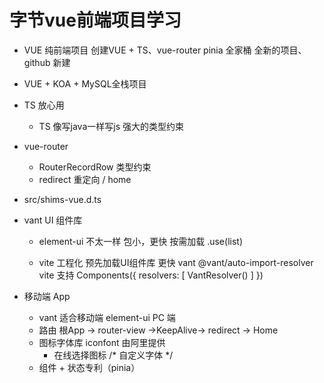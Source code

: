 # 字节vue前端项目学习

- VUE 纯前端项目
  创建VUE + TS、vue-router pinia 全家桶
  全新的项目、github 新建 
- VUE + KOA + MySQL全栈项目 
- TS 放心用
   - TS 像写java一样写js 强大的类型约束
- vue-router
   - RouterRecordRow 类型约束
   - redirect 重定向 / home
- src/shims-vue.d.ts

- vant UI 组件库
  - element-ui 不太一样 包小，更快
    按需加载 .use(list)

  - vite 工程化
    预先加载UI组件库 更快 
    vant
    @vant/auto-import-resolver
    vite 支持
    Components({
      resolvers: [
        VantResolver()
      ]
    })
    
- 移动端 App
  - vant 适合移动端 element-ui PC 端
  - 路由 根App -> router-view ->KeepAlive-> redirect -> Home
  - 图标字体库 iconfont 由阿里提供
    - 在线选择图标  /* 自定义字体 */
  - 组件 + 状态专利（pinia）
  